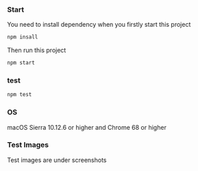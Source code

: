 

### Start

You need to install dependency when you firstly start this project

```bash
npm insall
```

Then run this project

```bash
npm start
```

### test

```bash
npm test
```


### OS

macOS Sierra 10.12.6 or higher and Chrome 68 or higher

### Test Images

Test images are under screenshots



